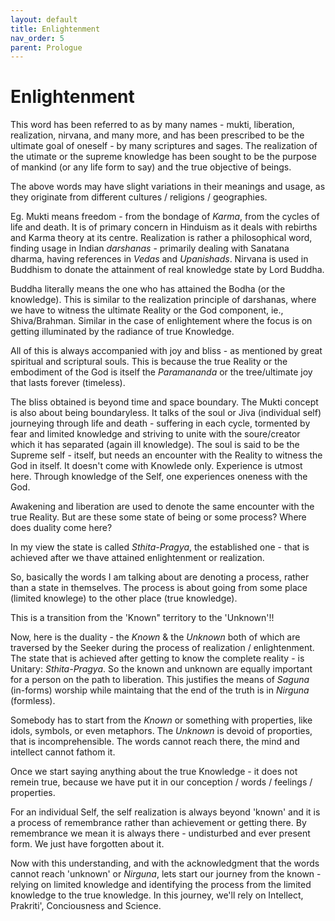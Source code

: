 ```yaml
---
layout: default
title: Enlightenment
nav_order: 5
parent: Prologue
---
```


# Enlightenment

This word has been referred to as by many names - mukti, liberation, realization, nirvana, and many more, and has been prescribed to be the ultimate goal of oneself - by many scriptures and sages. The realization of the utimate or the supreme knowledge has been sought to be the purpose of mankind (or any life form to say) and the true objective of beings.

The above words may have slight variations in their meanings and usage, as they originate from different cultures / religions / geographies.

Eg. Mukti means freedom - from the bondage of *Karma*, from the cycles of life and death. It is of primary concern in Hinduism as it deals with rebirths and Karma theory at its centre. Realization is rather a philosophical word, finding usage in Indian *darshanas* - primarily dealing with Sanatana dharma, having references in *Vedas* and *Upanishads*. Nirvana is used in Buddhism to donate the attainment of real knowledge state by Lord Buddha.

Buddha literally means the one who has attained the Bodha (or the knowledge). This is similar to the realization principle of darshanas, where we have to witness the ultimate Reality or the God component, ie., Shiva/Brahman. Similar in the case of enlightement where the focus is on getting illuminated by the radiance of true Knowledge.

All of this is always accompanied with joy and bliss - as mentioned by great spiritual and scriptural souls. This is because the true Reality or the embodiment of the God is itself the *Paramananda* or the tree/ultimate joy that lasts forever (timeless).

The bliss obtained is beyond time and space boundary. The Mukti concept is also about being boundaryless. It talks of the soul or Jiva (individual self) journeying through life and death - suffering in each cycle, tormented by fear and limited knowledge and striving to unite with the soure/creator which it has separated (again ill knowledge). The soul is said to be the Supreme self - itself, but needs an encounter with the Reality to witness the God in itself. It doesn't come with Knowlede only. Experience is utmost here. Through knowledge of the Self, one experiences oneness with the God.

Awakening and liberation are used to denote the same encounter with the true Reality.
But are these some state of being or some process? Where does duality come here?

In my view the state is called *Sthita-Pragya*, the established one - that is achieved after we thave attained enlightenment or realization. 

So, basically the words I am talking about are denoting a process, rather than a state in themselves. The process is about going from some place (limited knowlege) to the other place (true knowledge).

This is a transition from the 'Known" territory to the 'Unknown'!!

Now, here is the duality - the *Known* & the *Unknown* both of which are traversed by the Seeker during the process of realization / enlightenment. The state that is achieved after getting to know the complete reality - is Unitary: *Sthita-Pragya*. So the known and unknown are equally important for a person on the path to liberation. This justifies the means of *Saguna* (in-forms) worship while maintaing that the end of the truth is in *Nirguna* (formless).

Somebody has to start from the *Known* or something with properties, like idols, symbols, or even metaphors. The *Unknown* is devoid of proporties, that is incomprehensible. The words cannot reach there, the mind and intellect cannot fathom it.

Once we start saying anything about the true Knowledge - it does not remein true, because we have put it in our conception / words / feelings / properties.

For an individual Self, the self realization is always beyond 'known' and it is a process of remembrance rather than achievement or getting there. By remembrance we mean it is always there - undisturbed and ever present form. We just have forgotten about it.

Now with this understanding, and with the acknowledgment that the words cannot reach 'unknown' or *Nirguna*, lets start our journey from the known - relying on limited knowledge and identifying the process from the limited knowledge to the true knowledge. In this journey, we'll rely on Intellect, Prakriti', Conciousness and Science.